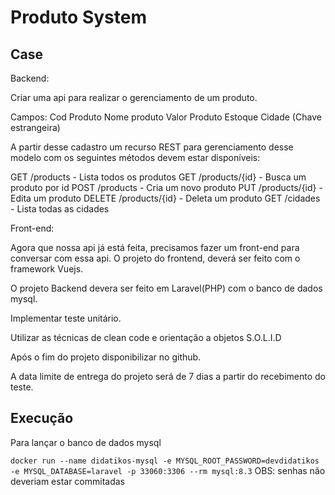# Produto System

## Case

Backend:

Criar uma api para realizar o gerenciamento de um produto.

Campos:
Cod Produto
Nome produto
Valor Produto
Estoque
Cidade (Chave estrangeira)

A partir desse cadastro um recurso REST para gerenciamento desse modelo com os seguintes métodos devem estar disponíveis:

GET /products - Lista todos os produtos
GET /products/{id} - Busca um produto por id
POST /products - Cria um novo produto
PUT /products/{id} - Edita um produto
DELETE /products/{id} - Deleta um produto
GET /cidades - Lista todas as cidades

Front-end:

Agora que nossa api já está feita, precisamos fazer um front-end para conversar com essa api.
O projeto do frontend, deverá ser feito com o framework Vuejs.

O projeto Backend devera ser feito em Laravel(PHP) com o banco de dados mysql.

Implementar teste unitário.

Utilizar as técnicas de clean code e orientação a objetos S.O.L.I.D

Após o fim do projeto disponibilizar no github.

A data limite de entrega do projeto será de 7 dias a partir do recebimento do teste.

## Execução

Para lançar o banco de dados mysql

`docker run --name didatikos-mysql -e MYSQL_ROOT_PASSWORD=devdidatikos -e MYSQL_DATABASE=laravel -p 33060:3306 --rm mysql:8.3`
OBS: senhas não deveriam estar commitadas